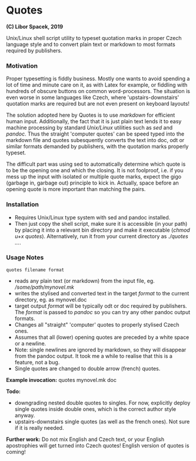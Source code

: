 # Quotes
**(C) Libor Spacek, 2019**

Unix/Linux shell script utility to typeset quotation marks in proper Czech language style and to convert plain text or markdown to most formats required by publishers.

### Motivation
Proper typesetting is fiddly business. Mostly one wants to avoid spending a lot of time and minute care on it, as with Latex  for example, or fiddling with hundreds of obscure buttons on common word-processors. The situation is even worse in some languages like Czech, where 'upstairs-downstairs' quotation marks are required but are not even present on keyboard layouts!

The solution adopted here by Quotes is to use *markdown* for efficient human input. Additionally, the fact that it is just plain text lends it to easy machine processing by standard *Unix/Linux* utilities such as *sed* and *pandoc*. Thus the straight 'computer quotes' can be speed typed into the markdown file and quotes subesquently converts the text  into doc, odt or similar formats demanded by publishers, with the quotation marks properly typeset. 

The difficult part was using sed to automatically determine which quote is to be the opening one and which the closing. It is not foolproof, i.e. if you mess up the input with isolated or multiple quote marks, expect the gigo (garbage in, garbage out) principle to kick in. Actually, space before an opening quote is more important than matching the pairs.

### Installation
- Requires  Unix/Linux type system with sed and pandoc installed. 
- Then just copy the shell script, make sure it is accessible (in your path) by placing it into a relevant bin directory and make it executable (*chmod u+x quotes*). Alternatively, run it from your current directory as *./quotes ...*.

### Usage Notes
	quotes filename format
- reads any plain text (or markdown) from the input file, eg. */some/path/mynovel.mk*
- writes the stylised and converted text in the target *format* to the current directory, eg. as mynovel.doc
- target output *format* will be typically odt or doc required by publishers. The *format* is passed to *pandoc* so you can try any other pandoc output formats.
- Changes all "straight" 'computer' quotes to properly stylised Czech ones.
- Assumes that all (lower) opening quotes are preceded by a white space or a newline. 
- Note: single newlines are ignored by markdown, so they will disappear from the pandoc output. It took me a while to realise that this is a feature, not a bug.
- Single quotes are changed to double arrow (french) quotes.

**Example invocation:** quotes mynovel.mk doc

**Todo:** 

- downgrading nested double quotes to singles. For now, explicitly deploy single quotes inside double ones, which is the correct author style anyway.
- upstairs-downstairs single quotes (as well as the french ones). Not sure if it is really needed.

**Further work:** Do not mix English and Czech text, or your English apostrophies will get turned into Czech quotes!  English version of quotes is coming!
